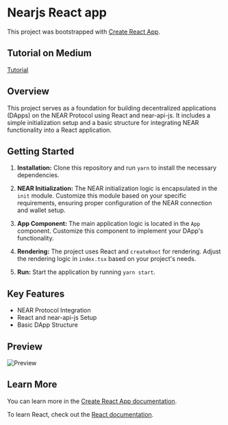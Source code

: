 # Nearjs React app

This project was bootstrapped with [Create React App](https://github.com/facebook/create-react-app).

## Tutorial on Medium

[Tutorial](https://medium.com/@limechain/integrating-naj-with-react-4bfd7f7ba2e4)

## Overview

This project serves as a foundation for building decentralized applications (DApps) on the NEAR Protocol using React and near-api-js. It includes a simple initialization setup and a basic structure for integrating NEAR functionality into a React application.

## Getting Started

1. **Installation:** Clone this repository and run `yarn` to install the necessary dependencies.

2. **NEAR Initialization:** The NEAR initialization logic is encapsulated in the `init` module. Customize this module based on your specific requirements, ensuring proper configuration of the NEAR connection and wallet setup.

3. **App Component:** The main application logic is located in the `App` component. Customize this component to implement your DApp's functionality.

4. **Rendering:** The project uses React and `createRoot` for rendering. Adjust the rendering logic in `index.tsx` based on your project's needs.

5. **Run:** Start the application by running `yarn start`.

## Key Features

- NEAR Protocol Integration
- React and near-api-js Setup
- Basic DApp Structure

## Preview

![Preview](./images/preview.gif)

## Learn More

You can learn more in the [Create React App documentation](https://facebook.github.io/create-react-app/docs/getting-started).

To learn React, check out the [React documentation](https://reactjs.org/).
